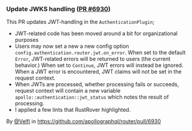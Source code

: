 ### Update JWKS handling ([PR #6930](https://github.com/apollographql/router/pull/6930))

This PR updates JWT-handling in the `AuthenticationPlugin`;

- JWT-related code has been moved around a bit for organizational purposes
- Users may now set a new a new config option `config.authentication.router.jwt.on_error`. When set to the default `Error`, JWT-related errors will be returned to users (the current behavior.) When set to `Continue`, JWT errors will instead be ignored. When a JWT error is encountered, JWT claims will not be set in the request context.
- When JWTs are processed, whether processing fails or succeeds, request context will contain a new variable `apollo::authentication::jwt_status` which notes the result of processing.
- I applied a few lints that RustRover highlighted.

By [@Velfi](https://github.com/Velfi) in https://github.com/apollographql/router/pull/6930